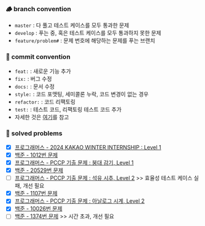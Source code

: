 ### 🪵 branch convention
- `master` : 다 풀고 테스트 케이스를 모두 통과한 문제
- `develop` : 푸는 중, 혹은 테스트 케이스를 모두 통과하지 못한 문제
- `feature/problem#` : 문제 번호에 해당하는 문제를 푸는 브랜치

### 🚀 commit convention
- `feat:` : 새로운 기능 추가
- `fix:` : 버그 수정
- `docs:` : 문서 수정
- `style:` : 코드 포맷팅, 세미콜론 누락, 코드 변경이 없는 경우
- `refactor:` : 코드 리팩토링
- `test:` : 테스트 코드, 리팩토링 테스트 코드 추가
- 자세한 것은 [여기](https://gist.github.com/stephenparish/9941e89d80e2bc58a153)를 참고

### 🤔 solved problems
- [x] [프로그래머스 - 2024 KAKAO WINTER INTERNSHIP : Level 1](https://school.programmers.co.kr/learn/courses/30/lessons/258712)
- [x] [백준 - 1012번 문제](https://www.acmicpc.net/problem/1012)
- [x] [프로그래머스 - PCCP 기출 문제 : 붕대 감기, Level 1](https://school.programmers.co.kr/learn/courses/30/lessons/250137)
- [x] [백준 - 20529번 문제](https://www.acmicpc.net/problem/20529)
- [ ] [프로그래머스 - PCCP 기출 문제 : 석유 시추, Level 2](https://school.programmers.co.kr/learn/courses/30/lessons/250136) >> 효율성 테스트 케이스 실패, 개선 필요
- [x] [백준 - 1107번 문제](https://www.acmicpc.net/problem/1107)
- [x] [프로그래머스 - PCCP 기출 문제 : 아날로그 시계, Level 2](https://school.programmers.co.kr/learn/courses/30/lessons/250135)
- [x] [백준 - 10026번 문제](https://www.acmicpc.net/problem/10026)
- [ ] [백준 - 1374번 문제](https://www.acmicpc.net/problem/1374) >> 시간 초과, 개선 필요